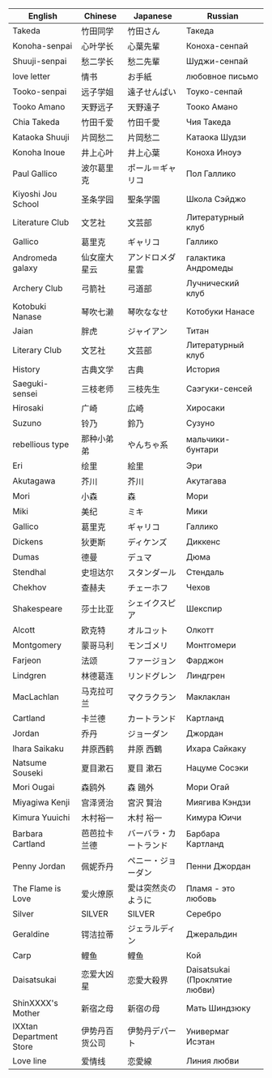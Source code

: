 |English|Chinese|Japanese|Russian|
|---|---|---|---|
|Takeda|竹田同学|竹田さん|Такеда|
|Konoha-senpai|心叶学长|心葉先輩|Коноха-сенпай|
|Shuuji-senpai|愁二学长|愁二先輩|Шуджи-сенпай|
|love letter|情书|お手紙|любовное письмо|
|Tooko-senpai|远子学姐|遠子せんぱい|Тоуко-сенпай|
|Tooko Amano|天野远子|天野遠子|Тооко Амано|
|Chia Takeda|竹田千爱|竹田千愛|Чия Такеда|
|Kataoka Shuuji|片岡愁二|片岡愁二|Катаока Шудзи|
|Konoha Inoue|井上心叶|井上心葉|Коноха Иноуэ|
|Paul Gallico|波尔葛里克|ポール＝ギャリコ|Пол Галлико|
|Kiyoshi Jou School|圣条学园|聖条学園|Школа Сэйджо|
|Literature Club|文艺社|文芸部|Литературный клуб|
|Gallico|葛里克|ギャリコ|Галлико|
|Andromeda galaxy|仙女座大星云|アンドロメダ星雲|галактика Андромеды|
|Archery Club|弓箭社|弓道部|Лучнический клуб|
|Kotobuki Nanase|琴吹七濑|琴吹ななせ|Котобуки Нанасе|
|Jaian|胖虎|ジャイアン|Титан|
|Literary Club|文艺社|文芸部|Литературный клуб|
|History|古典文学|古典|История|
|Saeguki-sensei|三枝老师|三枝先生|Саэгуки-сенсей|
|Hirosaki|广崎|広崎|Хиросаки|
|Suzuno|铃乃|鈴乃|Сузуно|
|rebellious type|那种小弟弟|やんちゃ系|мальчики-бунтари|
|Eri|绘里|絵里|Эри|
|Akutagawa|芥川|芥川|Акутагава|
|Mori|小森|森|Мори|
|Miki|美纪|ミキ|Мики|
|Gallico|葛里克|ギャリコ|Галлико|
|Dickens|狄更斯|ディケンズ|Диккенс|
|Dumas|德曼|デュマ|Дюма|
|Stendhal|史坦达尔|スタンダール|Стендаль|
|Chekhov|查赫夫|チェーホフ|Чехов|
|Shakespeare|莎士比亚|シェイクスピア|Шекспир|
|Alcott|欧克特|オルコット|Олкотт|
|Montgomery|蒙哥马利|モンゴメリ|Монтгомери|
|Farjeon|法颂|ファージョン|Фарджон|
|Lindgren|林德葛连|リンドグレン|Линдгрен|
|MacLachlan|马克拉可兰|マクラクラン|Маклаклан|
|Cartland|卡兰德|カートランド|Картланд|
|Jordan|乔丹|ジョーダン|Джордан|
|Ihara Saikaku|井原西鹤|井原 西鶴|Ихара Сайкаку|
|Natsume Souseki|夏目漱石|夏目 漱石|Нацуме Сосэки|
|Mori Ougai|森鸥外|森 鴎外|Мори Огай|
|Miyagiwa Kenji|宫泽贤治|宮沢 賢治|Миягива Кэндзи|
|Kimura Yuuichi|木村裕一|木村 裕一|Кимура Юичи|
|Barbara Cartland|芭芭拉卡兰德|バーバラ・カートランド|Барбара Картланд|
|Penny Jordan|佩妮乔丹|ペニー・ジョーダン|Пенни Джордан|
|The Flame is Love|爱火燎原|愛は突然炎のように|Пламя - это любовь|
|Silver|SILVER|SILVER|Серебро|
|Geraldine|锷洁拉蒂|ジェラルディン|Джеральдин|
|Carp|鲤鱼|鲤鱼|Кой|
|Daisatsukai|恋爱大凶星|恋愛大殺界|Daisatsukai (Проклятие любви)|
|ShinXXXX's Mother|新宿之母|新宿の母|Мать Шиндзюку|
|IXXtan Department Store|伊势丹百货公司|伊勢丹デパート|Универмаг Исэтан|
|Love line|爱情线|恋愛線|Линия любви|